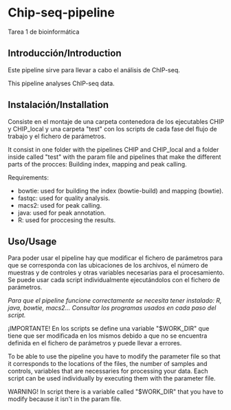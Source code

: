 # Chip-seq-pipeline
Tarea 1 de bioinformática

Introducción/Introduction
-------------------------

Este pipeline sirve para llevar a cabo el análisis de ChIP-seq.

This pipeline analyses ChIP-seq data.

Instalación/Installation
------------------------

Consiste en el montaje de una carpeta contenedora de los ejecutables CHIP y CHIP_local y una carpeta "test" con los scripts de cada fase del flujo de trabajo y el fichero de parámetros.

It consist in one folder with the pipelines CHIP and CHIP_local and a folder inside called "test" with the param file and pipelines that make the different parts of the procces: Building index, mapping and peak calling.

Requirements:
 - bowtie: used for building the index (bowtie-build) and mapping (bowtie).
 - fastqc: used for quality analysis.
 - macs2: used for peak calling.
 - java: used for peak annotation.
 - R: used for proccesing the results.

Uso/Usage
----------

Para poder usar el pipeline hay que modificar el fichero de parámetros para que se corresponda con las ubicaciones de los archivos, el número de muestras y de controles y otras variables necesarias para el procesamiento. Se puede usar cada script individualmente ejecutándolos con el fichero de parámetros.

*Para que el pipeline funcione correctamente se necesita tener instalado: R, java, bowtie, macs2... Consultar los programas usados en cada paso del script.*

¡IMPORTANTE! En los scripts se define una variable "$WORK_DIR" que tiene que ser modificada en los mismos debido a que no se encuentra definida en el fichero de parámetros y puede llevar a errores.

To be able to use the pipeline you have to modify the parameter file so that it corresponds to the locations of the files, the number of samples and controls, variables that are necessaries for processing your data. Each script can be used individually by executing them with the parameter file.

WARNING! In script there is a variable called "$WORK_DIR" that you have to modify because it isn't in the param file.
